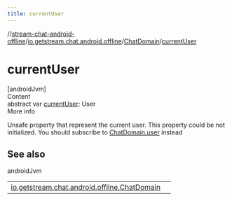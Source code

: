 ```yaml
---
title: currentUser
---
```

//[stream-chat-android-offline](../../../index.md)/[io.getstream.chat.android.offline](../index.md)/[ChatDomain](index.md)/[currentUser](currentUser.md)



# currentUser  
[androidJvm]  
Content  
abstract var [currentUser](currentUser.md): User  
More info  


Unsafe property that represent the current user. This property could be not initialized. You should subscribe to [ChatDomain.user](user.md) instead



## See also  
  
androidJvm  
  
| | |
|---|---|
| <a name="io.getstream.chat.android.offline/ChatDomain/currentUser/#/PointingToDeclaration/"></a>[io.getstream.chat.android.offline.ChatDomain](user.md)| <a name="io.getstream.chat.android.offline/ChatDomain/currentUser/#/PointingToDeclaration/"></a>|
  
  



